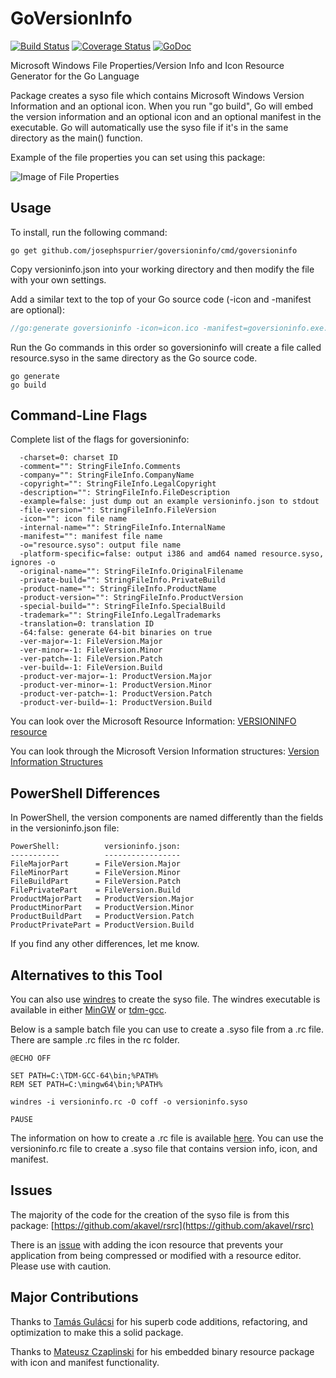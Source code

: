 GoVersionInfo
==========
[![Build Status](https://travis-ci.org/josephspurrier/goversioninfo.svg)](https://travis-ci.org/josephspurrier/goversioninfo) [![Coverage Status](https://coveralls.io/repos/josephspurrier/goversioninfo/badge.svg)](https://coveralls.io/r/josephspurrier/goversioninfo) [![GoDoc](https://godoc.org/github.com/josephspurrier/goversioninfo?status.svg)](https://godoc.org/github.com/josephspurrier/goversioninfo)

Microsoft Windows File Properties/Version Info and Icon Resource Generator for the Go Language

Package creates a syso file which contains Microsoft Windows Version Information and an optional icon. When you run "go build", Go will embed the version information and an optional icon and an optional manifest in the executable. Go will automatically use the syso file if it's in the same directory as the main() function.

Example of the file properties you can set using this package:

![Image of File Properties](https://cloud.githubusercontent.com/assets/2394539/12073634/0b32cb04-b0f6-11e5-9d8e-f9923ca554cf.jpg)

## Usage

To install, run the following command:
~~~
go get github.com/josephspurrier/goversioninfo/cmd/goversioninfo
~~~

Copy versioninfo.json into your working directory and then modify the file with your own settings.

Add a similar text to the top of your Go source code (-icon and -manifest are optional):
~~~ go
//go:generate goversioninfo -icon=icon.ico -manifest=goversioninfo.exe.manifest
~~~

Run the Go commands in this order so goversioninfo will create a file called resource.syso in the same directory as the Go source code.
~~~
go generate
go build
~~~

## Command-Line Flags

Complete list of the flags for goversioninfo:

~~~
  -charset=0: charset ID
  -comment="": StringFileInfo.Comments
  -company="": StringFileInfo.CompanyName
  -copyright="": StringFileInfo.LegalCopyright
  -description="": StringFileInfo.FileDescription
  -example=false: just dump out an example versioninfo.json to stdout
  -file-version="": StringFileInfo.FileVersion
  -icon="": icon file name
  -internal-name="": StringFileInfo.InternalName
  -manifest="": manifest file name
  -o="resource.syso": output file name
  -platform-specific=false: output i386 and amd64 named resource.syso, ignores -o
  -original-name="": StringFileInfo.OriginalFilename
  -private-build="": StringFileInfo.PrivateBuild
  -product-name="": StringFileInfo.ProductName
  -product-version="": StringFileInfo.ProductVersion
  -special-build="": StringFileInfo.SpecialBuild
  -trademark="": StringFileInfo.LegalTrademarks
  -translation=0: translation ID
  -64:false: generate 64-bit binaries on true
  -ver-major=-1: FileVersion.Major
  -ver-minor=-1: FileVersion.Minor
  -ver-patch=-1: FileVersion.Patch
  -ver-build=-1: FileVersion.Build
  -product-ver-major=-1: ProductVersion.Major
  -product-ver-minor=-1: ProductVersion.Minor
  -product-ver-patch=-1: ProductVersion.Patch
  -product-ver-build=-1: ProductVersion.Build
~~~

You can look over the Microsoft Resource Information: [VERSIONINFO resource](https://msdn.microsoft.com/en-us/library/windows/desktop/aa381058(v=vs.85).aspx)

You can look through the Microsoft Version Information structures: [Version Information Structures](https://msdn.microsoft.com/en-us/library/windows/desktop/ff468916(v=vs.85).aspx)

## PowerShell Differences

In PowerShell, the version components are named differently than the fields in
the versioninfo.json file:

```
PowerShell:          versioninfo.json:
-----------          -----------------
FileMajorPart      = FileVersion.Major
FileMinorPart      = FileVersion.Minor
FileBuildPart      = FileVersion.Patch
FilePrivatePart    = FileVersion.Build
ProductMajorPart   = ProductVersion.Major
ProductMinorPart   = ProductVersion.Minor
ProductBuildPart   = ProductVersion.Patch
ProductPrivatePart = ProductVersion.Build

```

If you find any other differences, let me know.

## Alternatives to this Tool

You can also use [windres](https://sourceware.org/binutils/docs/binutils/windres.html) to create the syso file. The windres executable is available in either [MinGW](http://www.mingw.org/) or [tdm-gcc](http://tdm-gcc.tdragon.net/).

Below is a sample batch file you can use to create a .syso file from a .rc file. There are sample .rc files in the rc folder.

~~~
@ECHO OFF

SET PATH=C:\TDM-GCC-64\bin;%PATH%
REM SET PATH=C:\mingw64\bin;%PATH%

windres -i versioninfo.rc -O coff -o versioninfo.syso

PAUSE
~~~

The information on how to create a .rc file is available [here](https://msdn.microsoft.com/en-us/library/windows/desktop/aa381043(v=vs.85).aspx). You can use the versioninfo.rc file to create a .syso file that contains version info, icon, and manifest.

## Issues

The majority of the code for the creation of the syso file is from this package: [https://github.com/akavel/rsrc](https://github.com/akavel/rsrc)

There is an [issue](https://github.com/akavel/rsrc/issues/12) with adding the icon resource that prevents your application from being compressed or modified with a resource editor. Please use with caution.

## Major Contributions

Thanks to [Tamás Gulácsi](https://github.com/tgulacsi) for his superb code additions, refactoring, and optimization to make this a solid package.

Thanks to [Mateusz Czaplinski](https://github.com/akavel/rsrc) for his embedded binary resource package with icon and manifest functionality.
